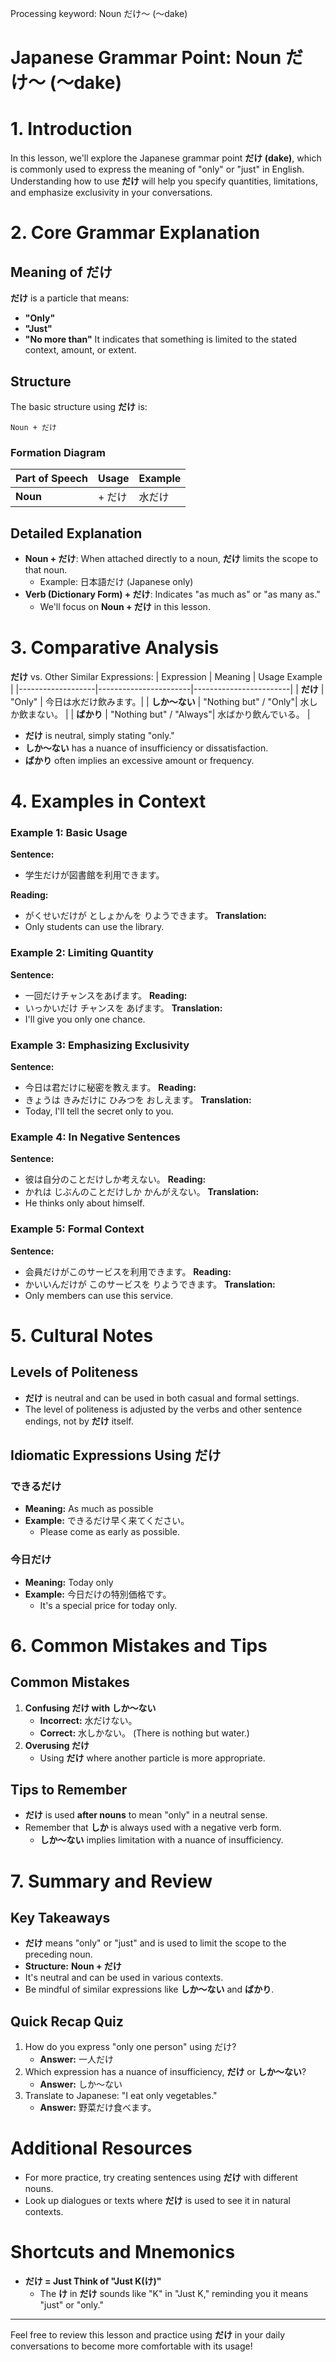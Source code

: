 Processing keyword: Noun だけ〜 (〜dake)
# Japanese Grammar Point: Noun だけ〜 (〜dake)
# 1. Introduction
In this lesson, we'll explore the Japanese grammar point **だけ (dake)**, which is commonly used to express the meaning of "only" or "just" in English. Understanding how to use **だけ** will help you specify quantities, limitations, and emphasize exclusivity in your conversations.
# 2. Core Grammar Explanation
## Meaning of だけ
**だけ** is a particle that means:
- **"Only"**
- **"Just"**
- **"No more than"**
It indicates that something is limited to the stated context, amount, or extent.
## Structure
The basic structure using **だけ** is:
```plaintext
Noun + だけ
```
### Formation Diagram
| Part of Speech | Usage        | Example        |
|----------------|--------------|----------------|
| **Noun**       | + だけ       | 水だけ         |
## Detailed Explanation
- **Noun + だけ**: When attached directly to a noun, **だけ** limits the scope to that noun.
  - Example: 日本語だけ (Japanese only)
- **Verb (Dictionary Form) + だけ**: Indicates "as much as" or "as many as."
  - We'll focus on **Noun + だけ** in this lesson.
# 3. Comparative Analysis
**だけ** vs. Other Similar Expressions:
| Expression        | Meaning               | Usage Example          |
|-------------------|-----------------------|------------------------|
| **だけ**          | "Only"                | 今日は水だけ飲みます。|
| **しか～ない**    | "Nothing but" / "Only"| 水しか飲まない。     |
| **ばかり**        | "Nothing but" / "Always"| 水ばかり飲んでいる。 |
- **だけ** is neutral, simply stating "only."
- **しか～ない** has a nuance of insufficiency or dissatisfaction.
- **ばかり** often implies an excessive amount or frequency.
# 4. Examples in Context
### Example 1: Basic Usage
**Sentence:**
- 学生だけが図書館を利用できます。
  
**Reading:**
- がくせいだけが としょかんを りようできます。
**Translation:**
- Only students can use the library.
### Example 2: Limiting Quantity
**Sentence:**
- 一回だけチャンスをあげます。
**Reading:**
- いっかいだけ チャンスを あげます。
**Translation:**
- I'll give you only one chance.
### Example 3: Emphasizing Exclusivity
**Sentence:**
- 今日は君だけに秘密を教えます。
**Reading:**
- きょうは きみだけに ひみつを おしえます。
**Translation:**
- Today, I'll tell the secret only to you.
### Example 4: In Negative Sentences
**Sentence:**
- 彼は自分のことだけしか考えない。
**Reading:**
- かれは じぶんのことだけしか かんがえない。
**Translation:**
- He thinks only about himself.
### Example 5: Formal Context
**Sentence:**
- 会員だけがこのサービスを利用できます。
**Reading:**
- かいいんだけが このサービスを りようできます。
**Translation:**
- Only members can use this service.
# 5. Cultural Notes
## Levels of Politeness
- **だけ** is neutral and can be used in both casual and formal settings.
- The level of politeness is adjusted by the verbs and other sentence endings, not by **だけ** itself.
## Idiomatic Expressions Using だけ
### できるだけ
- **Meaning:** As much as possible
- **Example:** できるだけ早く来てください。
  - Please come as early as possible.
### 今日だけ
- **Meaning:** Today only
- **Example:** 今日だけの特別価格です。
  - It's a special price for today only.
# 6. Common Mistakes and Tips
## Common Mistakes
1. **Confusing だけ with しか～ない**
   - **Incorrect:** 水だけない。
   - **Correct:** 水しかない。 (There is nothing but water.)
2. **Overusing だけ**
   - Using **だけ** where another particle is more appropriate.
## Tips to Remember
- **だけ** is used **after nouns** to mean "only" in a neutral sense.
- Remember that **しか** is always used with a negative verb form.
  - **しか～ない** implies limitation with a nuance of insufficiency.
# 7. Summary and Review
## Key Takeaways
- **だけ** means "only" or "just" and is used to limit the scope to the preceding noun.
- **Structure:** **Noun + だけ**
- It's neutral and can be used in various contexts.
- Be mindful of similar expressions like **しか～ない** and **ばかり**.
## Quick Recap Quiz
1. How do you express "only one person" using だけ?
   - **Answer:** 一人だけ
2. Which expression has a nuance of insufficiency, **だけ** or **しか～ない**?
   - **Answer:** しか～ない
3. Translate to Japanese: "I eat only vegetables."
   - **Answer:** 野菜だけ食べます。
# Additional Resources
- For more practice, try creating sentences using **だけ** with different nouns.
- Look up dialogues or texts where **だけ** is used to see it in natural contexts.
# Shortcuts and Mnemonics
- **だけ = Just Think of "Just K(け)"**
  - The **け** in **だけ** sounds like "K" in "Just K," reminding you it means "just" or "only."

---
Feel free to review this lesson and practice using **だけ** in your daily conversations to become more comfortable with its usage!
